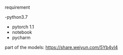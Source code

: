 requirement

-python3.7
- pytorch 1.1
- notebook
- pycharm

 part of the models: https://share.weiyun.com/5Yb4vI4
